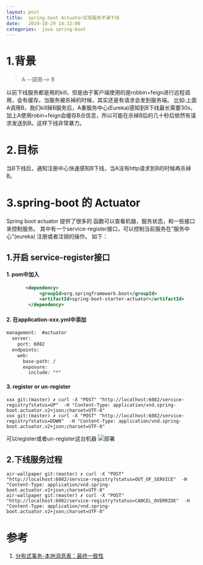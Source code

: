 ```yaml
---
layout: post
title:  spring-boot Actuator实现服务平滑下线
date:   2019-10-29 14:32:00
categories:  java spring-boot
---
```

# 1.背景
> A --调用--> B

以前下线服务都是用的kill，但是由于客户端使用的是robbin+feign进行远程调用，会有缓存。当服务被杀掉的时候，其实还是有请求会发到服务端。
比如:上面 A调用B，我们kill掉B服务后，A重服务中心(Eureka)感知到B下线最长需要30s，加上A使用robin+feign会缓存B点信息，所以可能在杀掉B后的几十秒后依然有请求发送到B。这样下线非常暴力。

# 2.目标
 当B下线后，通知注册中心快速感知B下线，当A没有http请求到B的时候再杀掉B。

# 3.spring-boot 的 Actuator
Spring boot actuator 提供了很多的 函数可以查看机器，服务状态，和一些接口来控制服务。
其中有一个service-register接口，可以控制当前服务在“服务中心”(eureka) 注册或者注销的操作。
如下：
## 1.开启 service-register接口
#### 1. pom中加入
```xml
       <dependency>
            <groupId>org.springframework.boot</groupId>
            <artifactId>spring-boot-starter-actuator</artifactId>
        </dependency>
```

#### 2. 在application-xxx.yml中添加
```xml
management:  #actuator
  server:
    port: 6082
  endpoints:
    web:
      base-path: /
      exposure:
        include: "*"
```

#### 3. register or un-register
```shell
xxx git:(master) ✗ curl -X "POST" "http://localhost:6082/service-registry?status=UP"  -H "Content-Type: application/vnd.spring-boot.actuator.v2+json;charset=UTF-8"  
xxx git:(master) ✗ curl -X "POST" "http://localhost:6082/service-registry?status=DOWN"  -H "Content-Type: application/vnd.spring-boot.actuator.v2+json;charset=UTF-8"
```
可以register或者un-register这台机器
 ![部署](https://raw.githubusercontent.com/QuietListener/quietlistener.github.io/master/images/20191029-springboot-acurator.jpg)

## 2.下线服务过程
  ```
air-wallpaper git:(master) ✗ curl -X "POST" "http://localhost:6082/service-registry?status=OUT_OF_SERVICE"  -H "Content-Type: application/vnd.spring-boot.actuator.v2+json;charset=UTF-8"
air-wallpaper git:(master) ✗ curl -X "POST" "http://localhost:6082/service-registry?status=CANCEL_OVERRIDE"  -H "Content-Type: application/vnd.spring-boot.actuator.v2+json;charset=UTF-8"

  ```

# 参考
1. [分布式事务-本地消息表：最终一致性](https://quguang.wang/post/transaction-local-msg-tb/)



